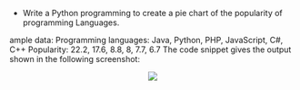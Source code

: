 * Write a Python programming to create a pie chart of the popularity of programming Languages.

ample data:
Programming languages: Java, Python, PHP, JavaScript, C#, C++
Popularity: 22.2, 17.6, 8.8, 8, 7.7, 6.7
The code snippet gives the output shown in the following screenshot:


<center><img src="plotHW20.png"/></center>